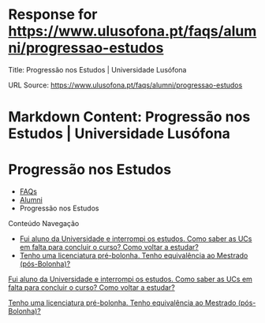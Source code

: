 # Response for https://www.ulusofona.pt/faqs/alumni/progressao-estudos

Title: Progressão nos Estudos | Universidade Lusófona

URL Source: https://www.ulusofona.pt/faqs/alumni/progressao-estudos

Markdown Content:
Progressão nos Estudos | Universidade Lusófona
===============

 

Progressão nos Estudos
======================

*   [FAQs](https://www.ulusofona.pt/faqs/)
*   [Alumni](https://www.ulusofona.pt/faqs/alumni)
*   Progressão nos Estudos

[](https://www.ulusofona.pt/)

Conteúdo Navegação

*   [Fui aluno da Universidade e interrompi os estudos. Como saber as UCs em falta para concluir o curso? Como voltar a estudar?](https://www.ulusofona.pt/faqs/alumni/progressao-estudos/fui-aluno-da-universidade-e-interrompi-os-estudos-como-saber-as-ucs-em-falta-para-concluir-o-curso-como-voltar-a-estudar)
*   [Tenho uma licenciatura pré-bolonha. Tenho equivalência ao Mestrado (pós-Bolonha)?](https://www.ulusofona.pt/faqs/alumni/progressao-estudos/tenho-uma-licenciatura-prebolonha-tenho-equivalencia-ao-mestrado-posbolonha-)

[Fui aluno da Universidade e interrompi os estudos. Como saber as UCs em falta para concluir o curso? Como voltar a estudar?](https://www.ulusofona.pt/faqs/alumni/progressao-estudos/fui-aluno-da-universidade-e-interrompi-os-estudos-como-saber-as-ucs-em-falta-para-concluir-o-curso-como-voltar-a-estudar)

[Tenho uma licenciatura pré-bolonha. Tenho equivalência ao Mestrado (pós-Bolonha)?](https://www.ulusofona.pt/faqs/alumni/progressao-estudos/tenho-uma-licenciatura-prebolonha-tenho-equivalencia-ao-mestrado-posbolonha-)


